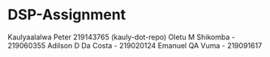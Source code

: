 # DSP-Assignment

Kaulyaalalwa Peter 219143765 (kauly-dot-repo)
Oletu M Shikomba - 219060355
Adilson D Da Costa - 219020124
Emanuel QA Vuma - 219091617
